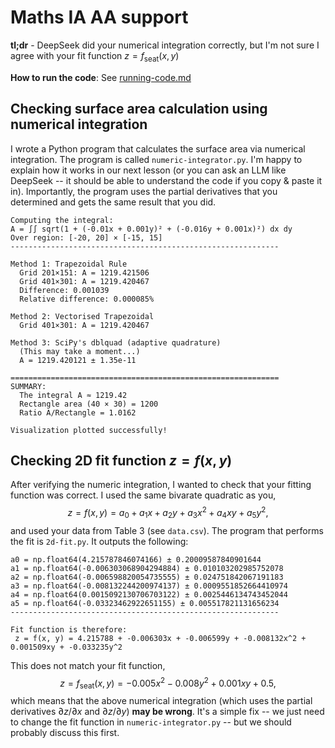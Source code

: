 # Maths IA AA support
**tl;dr** - DeepSeek did your numerical integration correctly, but I'm not sure I agree with your fit function $z = f_\text{seat}(x, y)$

**How to run the code**: See [running-code.md](running-code.md)

## Checking surface area calculation using numerical integration
I wrote a Python program that calculates the surface area via numerical integration. The program is called `numeric-integrator.py`. I'm happy to explain how it works in our next lesson (or you can ask an LLM like DeepSeek -- it should be able to understand the code if you copy & paste it in). Importantly, the program uses the partial derivatives that you determined and gets the same result that you did.
```text
Computing the integral:
A = ∫∫ sqrt(1 + (-0.01x + 0.001y)² + (-0.016y + 0.001x)²) dx dy
Over region: [-20, 20] × [-15, 15]
------------------------------------------------------------

Method 1: Trapezoidal Rule
  Grid 201×151: A = 1219.421506
  Grid 401×301: A = 1219.420467
  Difference: 0.001039
  Relative difference: 0.000085%

Method 2: Vectorised Trapezoidal
  Grid 401×301: A = 1219.420467

Method 3: SciPy's dblquad (adaptive quadrature)
  (This may take a moment...)
  A = 1219.420121 ± 1.35e-11

============================================================
SUMMARY:
  The integral A ≈ 1219.42
  Rectangle area (40 × 30) = 1200
  Ratio A/Rectangle = 1.0162

Visualization plotted successfully!
```

## Checking 2D fit function $z = f(x, y)$
After verifying the numeric integration, I wanted to check that your fitting function was correct. I used the same bivarate quadratic as you,
$$
z = f(x, y) = a_0 + a_1 x + a_2 y + a_3 x^2 + a_4 xy + a_5 y^2,
$$
and used your data from Table 3 (see `data.csv`). The program that performs the fit is `2d-fit.py`. It outputs the following:
```text
a0 = np.float64(4.215787846074166) ± 0.20009587840901644
a1 = np.float64(-0.006303068904294884) ± 0.010103202985752078
a2 = np.float64(-0.006598820054735555) ± 0.024751842067191183
a3 = np.float64(-0.008132244200974137) ± 0.0009551852664410974
a4 = np.float64(0.0015092130706703122) ± 0.0025446134743452044
a5 = np.float64(-0.03323462922651155) ± 0.005517821131656234
------------------------------------------------------------

Fit function is therefore:
 z = f(x, y) = 4.215788 + -0.006303x + -0.006599y + -0.008132x^2 + 0.001509xy + -0.033235y^2
```
This does not match your fit function,
$$
z = f_\text{seat}(x, y) = -0.005x^2 - 0.008y^2 + 0.001xy + 0.5,
$$
which means that the above numerical integration (which uses the partial derivatives $\partial z / \partial x$ and $\partial z / \partial y$) **may be wrong**. It's a simple fix -- we just need to change the fit function in `numeric-integrator.py` -- but we should probably discuss this first.
